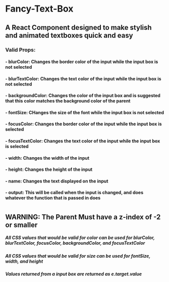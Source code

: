 # Fancy-Text-Box
## A React Component designed to make stylish and animated textboxes quick and easy

### Valid Props: 

#### - blurColor: Changes the border color of the input while the input box is not selected
#### - blurTextColor: Changes the text color of the input while the input box is not selected
#### - backgroundColor: Changes the color of the input box and is suggested that this color matches the background color of the parent
#### - fontSize: CHanges the size of the font while the input box is not selected
#### - focusColor: Changes the border color of the input while the input box is selected
#### - focusTextColor: Changes the text color of the input while the input box is selected
#### - width: Changes the width of the input
#### - height: Changes the height of the input
#### - name: Changes the text displayed on the input
#### - output: This will be called when the input is changed, and does whatever the function that is passed in does
#
## WARNING: The Parent Must have a z-index of -2 or smaller
##### All CSS values that would be valid for color can be used for blurColor, blurTextColor, focusColor, backgroundColor, and focusTextColor
##### All CSS values that would be valid for size can be used for fontSize, width, and height
##### Values returned from a input box are returned as e.target.value
